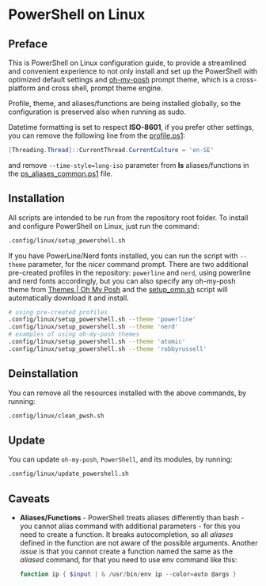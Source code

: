 # PowerShell on Linux

## Preface

This is PowerShell on Linux configuration guide, to provide a streamlined and convenient experience to not only install and set up the PowerShell with optimized default settings and [oh-my-posh](https://ohmyposh.dev/) prompt theme, which is a cross-platform and cross shell, prompt theme engine.

Profile, theme, and aliases/functions are being installed globally, so the configuration is preserved also when running as sudo.

Datetime formatting is set to respect **ISO-8601**, if you prefer other settings, you can remove the following line from the [profile.ps1](../../.config/.assets/pwsh_cfg/profile.ps1):

``` PowerShell
[Threading.Thread]::CurrentThread.CurrentCulture = 'en-SE'
```

and remove `--time-style=long-iso` parameter from **ls** aliases/functions in the [ps_aliases_common.ps1](../../.config/.assets/pwsh_cfg/ps_aliases_linux.ps1) file.

## Installation

All scripts are intended to be run from the repository root folder. To install and configure PowerShell on Linux, just run the command:

``` sh
.config/linux/setup_powershell.sh
```

If you have PowerLine/Nerd fonts installed, you can run the script with `--theme` parameter, for the _nicer_ command prompt. There are two additional pre-created profiles in the repository: `powerline` and `nerd`, using powerline and nerd fonts accordingly, but you can also specify any oh-my-posh theme from [Themes | Oh My Posh](https://ohmyposh.dev/docs/themes) and the [setup_omp.sh](./scripts/setup_omp.sh) script will automatically download it and install.

``` sh
# using pre-created profiles
.config/linux/setup_powershell.sh --theme 'powerline'
.config/linux/setup_powershell.sh --theme 'nerd'
# examples of using oh-my-posh themes
.config/linux/setup_powershell.sh --theme 'atomic'
.config/linux/setup_powershell.sh --theme 'robbyrussell'
```

## Deinstallation

You can remove all the resources installed with the above commands, by running:

``` sh
.config/linux/clean_pwsh.sh
```

## Update

You can update `oh-my-posh`, `PowerShell`, and its modules, by running:

``` sh
.config/linux/update_powershell.sh
```

## Caveats

- **Aliases/Functions** - PowerShell treats aliases differently than bash - you cannot alias command with additional parameters - for this you need to create a function. It breaks autocompletion, so all _aliases_ defined in the function are not aware of the possible arguments. Another _issue_ is that you cannot create a function named the same as the _aliased_ command, for that you need to use env command like this:

   ``` PowerShell
   function ip { $input | & /usr/bin/env ip --color=auto @args }
   ```

